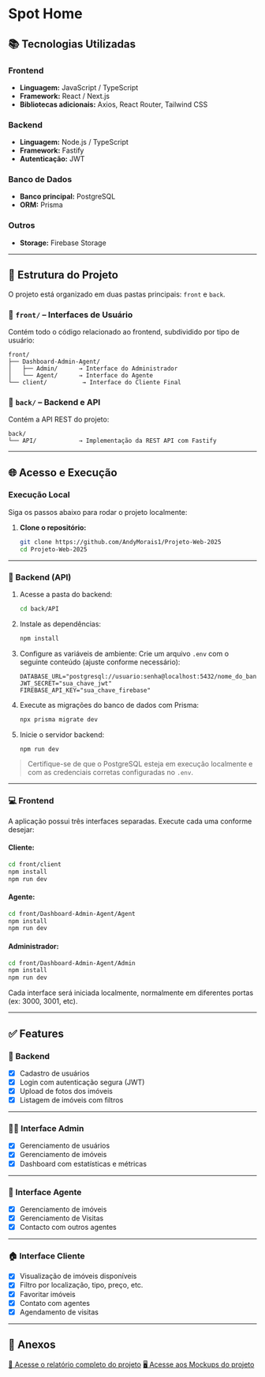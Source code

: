 # Spot Home

## 📚 Tecnologias Utilizadas

### Frontend
- **Linguagem:** JavaScript / TypeScript
- **Framework:** React / Next.js 
- **Bibliotecas adicionais:** Axios, React Router, Tailwind CSS

### Backend
- **Linguagem:** Node.js / TypeScript
- **Framework:** Fastify
- **Autenticação:** JWT 

### Banco de Dados
- **Banco principal:** PostgreSQL
- **ORM:** Prisma

### Outros
- **Storage:** Firebase Storage

---

## 📁 Estrutura do Projeto

O projeto está organizado em duas pastas principais: `front` e `back`.

### 🔹 `front/` – Interfaces de Usuário
Contém todo o código relacionado ao frontend, subdividido por tipo de usuário:

```
front/
├── Dashboard-Admin-Agent/
│   ├── Admin/      → Interface do Administrador
│   └── Agent/      → Interface do Agente
└── client/          → Interface do Cliente Final
```

### 🔹 `back/` – Backend e API
Contém a API REST do projeto:

```
back/
└── API/            → Implementação da REST API com Fastify
```

---

## 🌐 Acesso e Execução

### Execução Local

Siga os passos abaixo para rodar o projeto localmente:

1. **Clone o repositório:**
   ```bash
   git clone https://github.com/AndyMorais1/Projeto-Web-2025
   cd Projeto-Web-2025
   ```

---

### 🔧 Backend (API)

1. Acesse a pasta do backend:
   ```bash
   cd back/API
   ```

2. Instale as dependências:
   ```bash
   npm install
   ```

3. Configure as variáveis de ambiente:
   Crie um arquivo `.env` com o seguinte conteúdo (ajuste conforme necessário):
   ```env
   DATABASE_URL="postgresql://usuario:senha@localhost:5432/nome_do_banco"
   JWT_SECRET="sua_chave_jwt"
   FIREBASE_API_KEY="sua_chave_firebase"
   ```

4. Execute as migrações do banco de dados com Prisma:
   ```bash
   npx prisma migrate dev
   ```

5. Inicie o servidor backend:
   ```bash
   npm run dev
   ```

> Certifique-se de que o PostgreSQL esteja em execução localmente e com as credenciais corretas configuradas no `.env`.

---

### 💻 Frontend

A aplicação possui três interfaces separadas. Execute cada uma conforme desejar:

#### Cliente:
```bash
cd front/client
npm install
npm run dev
```

#### Agente:
```bash
cd front/Dashboard-Admin-Agent/Agent
npm install
npm run dev
```

#### Administrador:
```bash
cd front/Dashboard-Admin-Agent/Admin
npm install
npm run dev
```

Cada interface será iniciada localmente, normalmente em diferentes portas (ex: 3000, 3001, etc).

---

## ✅ Features

### 🔧 Backend
- [x] Cadastro de usuários
- [x] Login com autenticação segura (JWT)
- [x] Upload de fotos dos imóveis
- [x] Listagem de imóveis com filtros

---

### 🧑‍💼 Interface Admin
- [x] Gerenciamento de usuários
- [x] Gerenciamento de imóveis 
- [x] Dashboard com estatísticas e métricas

---

### 🏢 Interface Agente
- [x] Gerenciamento de imóveis
- [x] Gerenciamento de Visitas 
- [x] Contacto com outros agentes 
---

### 🏠 Interface Cliente
- [x] Visualização de imóveis disponíveis
- [x] Filtro por localização, tipo, preço, etc.
- [x] Favoritar imóveis
- [x] Contato com agentes
- [x] Agendamento de visitas

---

## 📎 Anexos

[📄 Acesse o relatório completo do projeto](https://iade-my.sharepoint.com/:w:/g/personal/20230315_iade_pt/Ed3pLd3-YyBLlKGNirfKY5wBB3ZDUdw-fLNZSiQiFR4sCQ?e=CNi1Lu)
[🖥️ Acesse aos Mockups do projeto](https://www.figma.com/design/jaSY2cUMbrgTCAdF8MCzAV/Brand-Guidelines--Community-?node-id=0-1&p=f&t=WCL0J1ZRfeCbVD1w-0)
